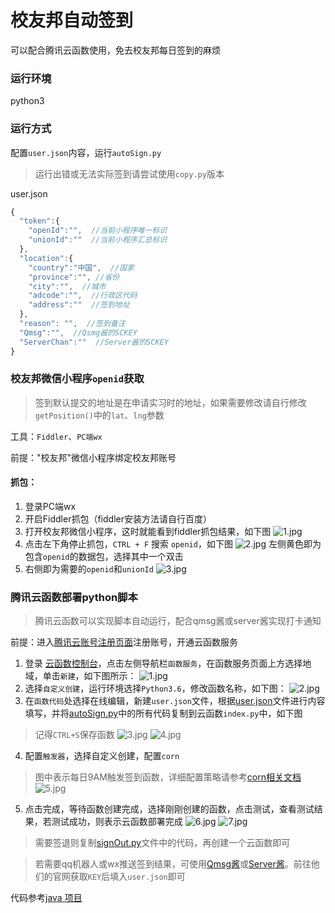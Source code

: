 # 校友邦自动签到

可以配合腾讯云函数使用，免去校友邦每日签到的麻烦

### 运行环境

python3

### 运行方式

配置`user.json`内容，运行`autoSign.py`


> 运行出错或无法实际签到请尝试使用`copy.py`版本


user.json

```javascript
{
  "token":{
    "openId":"",  //当前小程序唯一标识
    "unionId":""  //当前小程序汇总标识
  },
  "location":{
    "country":"中国",  //国家
    "province":"", //省份
    "city":"",  //城市
    "adcode":"",  //行政区代码
    "address":""  //签到地址
  },
  "reason": "",  //签到备注
  "Qmsg":"",  //Qsmg酱的SCKEY
  "ServerChan":""  //Server酱的SCKEY
}
```

### 校友邦微信小程序`openid`获取

> 签到默认提交的地址是在申请实习时的地址，如果需要修改请自行修改`getPosition()`中的`lat`、`lng`参数

工具：`Fiddler`、`PC端wx`

前提："校友邦"微信小程序绑定校友邦账号

#### 抓包：
1. 登录PC端wx
2. 开启Fiddler抓包（fiddler安装方法请自行百度）
3. 打开校友邦微信小程序，这时就能看到fiddler抓包结果，如下图
![1.jpg](https://ae01.alicdn.com/kf/Ufb84babb909d447484df52a818947cf5W.jpg)
4. 点击左下角停止抓包，`CTRL + F` 搜索 `openid`，如下图
![2.jpg](https://ae01.alicdn.com/kf/U8fdb98f2d0134411892b5af943a43b00t.jpg)
左侧黄色即为包含`openid`的数据包，选择其中一个双击 
5. 右侧即为需要的`openid`和`unionId`
![3.jpg](https://ae01.alicdn.com/kf/U49ecae26904a4ded81d4ad18c683e32dR.jpg)

### 腾讯云函数部署python脚本

>腾讯云函数可以实现脚本自动运行，配合qmsg酱或server酱实现打卡通知

前提：进入[腾讯云账号注册页面](https://cloud.tencent.com/register)注册账号，开通云函数服务

1. 登录 [云函数控制台](https://cloud.tencent.com/login?s_url=https%3A%2F%2Fconsole.cloud.tencent.com%2Fscf)，点击左侧导航栏`函数服务`，在函数服务页面上方选择地域，单击`新建`，如下图所示：
![1.jpg](https://ae01.alicdn.com/kf/U067134e2785948f5b05ccdb8bd582c16S.jpg)
2. 选择`自定义创建`，运行环境选择`Python3.6`，修改函数名称，如下图：
![2.jpg](https://ae01.alicdn.com/kf/U873a0be7a91442d5aff2948544605bfet.jpg)
3. 在`函数代码`处选择在线编辑，新建`user.json`文件，根据[user.json](https://github.com/CncCbz/xybSign/blob/main/user.json)文件进行内容填写，并将[autoSign.py](https://github.com/CncCbz/xybSign/blob/main/autoSign.py)中的所有代码复制到云函数`index.py`中，如下图
>记得`CTRL+S`保存函数
![3.jpg](https://ae01.alicdn.com/kf/Uf8da1b423b004fb29a9de531ad0096a0M.jpg)
![4.jpg](https://ae01.alicdn.com/kf/Ufd4ecc4576be4542814cbbd492a10796v.jpg)
4. 配置`触发器`，选择自定义创建，配置`corn`
> 图中表示每日9AM触发签到函数，详细配置策略请参考[corn相关文档](https://cloud.tencent.com/document/product/583/9708#cron-.E8.A1.A8.E8.BE.BE.E5.BC.8F)
![5.jpg](https://ae01.alicdn.com/kf/U35a7a71247e04fdf8da58c794f854a40N.jpg)
5. 点击完成，等待函数创建完成，选择刚刚创建的函数，点击测试，查看测试结果，若测试成功，则表示云函数部署完成
![6.jpg](https://ae01.alicdn.com/kf/U5a8052c902dd4cc2b08b2b50d70270cfT.jpg)
![7.jpg](https://ae01.alicdn.com/kf/Ubc0fd3f3036e430b9fe73f91e5df42a9S.jpg)

> 需要签退则复制[signOut.py](https://github.com/CncCbz/xybSign/blob/main/signOut.py)文件中的代码，再创建一个云函数即可

> 若需要qq机器人或wx推送签到结果，可使用[Qmsg酱](https://qmsg.zendee.cn/)或[Server酱](http://sc.ftqq.com/3.versionServer)。前往他们的官网获取`KEY`后填入`user.json`即可

代码参考[java 项目](https://github.com/xiaomingxingwu/xyb-sign)
